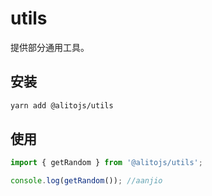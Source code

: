 # utils

提供部分通用工具。

## 安装

```bash
yarn add @alitojs/utils
```

## 使用

```js
import { getRandom } from '@alitojs/utils';

console.log(getRandom()); //aanjio
```